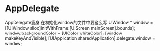 # AppDelegate
AppDelegate瘦身
在初始化window的文件中要这么写
    UIWindow * window = [[UIWindow alloc]initWithFrame:[UIScreen mainScreen].bounds]; 
    window.backgroundColor = [UIColor whiteColor];
    [window makeKeyAndVisible];
     [UIApplication sharedApplication].delegate.window = window;
